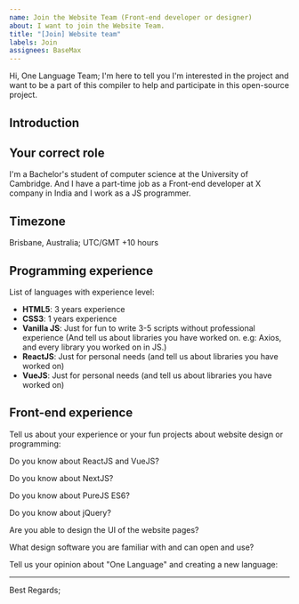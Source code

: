 ```yaml
---
name: Join the Website Team (Front-end developer or designer)
about: I want to join the Website Team.
title: "[Join] Website team"
labels: Join
assignees: BaseMax
---
```


Hi, One Language Team;
I'm here to tell you I'm interested in the project and want to be a part of this compiler to help and participate in this open-source project.

## Introduction
<!-- Please introduce yourself and your professional experience in a maximum of 5 sentences. -->

## Your correct role

I'm a Bachelor's student of computer science at the University of Cambridge.
And I have a part-time job as a Front-end developer at X company in India and I work as a JS programmer.

## Timezone
<!-- Please write your location and timezone if possible. -->
Brisbane, Australia; UTC/GMT +10 hours

## Programming experience

List of languages with experience level:
<!-- Please remove and change the following language names and descriptions -->
<!-- All the following information is just an example, and it's not a MUST, you have to fill this with your information. -->

- **HTML5**: 3 years experience
- **CSS3**: 1 years experience
- **Vanilla JS**: Just for fun to write 3-5 scripts without professional experience (And tell us about libraries you have worked on. e.g: Axios, and every library you worked on in JS.)
- **ReactJS**: Just for personal needs (and tell us about libraries you have worked on)
- **VueJS**: Just for personal needs (and tell us about libraries you have worked on)

## Front-end experience

Tell us about your experience or your fun projects about website design or programming:
<!-- Please write here -->
<!-- Please share all of your projects and repositories in this field if you have something. -->

Do you know about ReactJS and VueJS?
<!-- Please write here -->

Do you know about NextJS?
<!-- Please write here -->

Do you know about PureJS ES6?
<!-- Please write here -->

Do you know about jQuery?
<!-- Please write here -->

Are you able to design the UI of the website pages?
<!-- Please write here -->

What design software you are familiar with and can open and use?
<!-- Please write here -->

Tell us your opinion about "One Language" and creating a new language:
<!-- Please write here -->

-----------

<!--
We need your help to shape the website of "One Language". So we are ready to talk to each other and help the project step by step.
-->

Best Regards;
